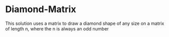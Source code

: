 # Diamond-Matrix

This solution uses a matrix to draw a diamond shape of any size on a matrix of length n, where the n is always an odd number
